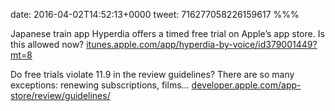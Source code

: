 date: 2016-04-02T14:52:13+0000
tweet: 716277058226159617
%%%

Japanese train app Hyperdia offers a timed free trial on Apple’s app store. Is this allowed now? [itunes.apple.com/app/hyperdia-by-voice/id379001449?mt=8](https://itunes.apple.com/app/hyperdia-by-voice/id379001449?mt=8)

Do free trials violate 11.9 in the review guidelines? There are so many exceptions: renewing subscriptions, films… [developer.apple.com/app-store/review/guidelines/](https://developer.apple.com/app-store/review/guidelines/)
